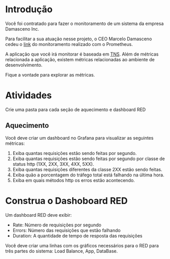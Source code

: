 # Introdução

Você foi contratado para fazer o monitoramento de um sistema da empresa Damasceno Inc.

Para facilitar a sua atuação nesse projeto, o CEO Marcelo Damasceno cedeu o [link](http://34.121.40.211:9090) do monitoramento realizado com o Prometheus.

A aplicação que você irá monitorar é baseada em [TNS](https://github.com/grafana/tns). Além de métricas relacionada a aplicação, existem métricas relacionadas ao ambiente de desenvolvimento.

Fique a vontade para explorar as métricas.

# Atividades

Crie uma pasta para cada seção de aquecimento e dashboard RED

## Aquecimento

Você deve criar um dashboard no Grafana para visualizar as seguintes métricas:

1. Exiba quantas requisições estão sendo feitas por segundo.
2. Exiba quantas requisições estão sendo feitas por segundo por classe de status http (1XX, 2XX, 3XX, 4XX, 5XX).
3. Exiba quantas requisições diferentes da classe 2XX estão sendo feitas.
4. Exiba quão a porcentagem do tráfego total está falhando na última hora.
5. Exiba em quais métodos http os erros estão acontecendo.

# Construa o Dashoboard RED

Um dashboard RED deve exibir:

- Rate: Número de requisições por segundo
- Errors: Número das requisições que estão falhando
- Duration: A quantidade de tempo de resposta das requisições

Você deve criar uma linhas com os gráficos necessários para o RED para três partes do sistema: Load Balance, App, DataBase.
